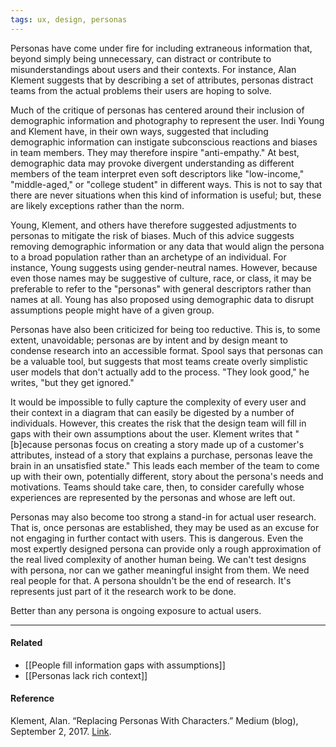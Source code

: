 ```yaml
---
tags: ux, design, personas
---
```


Personas have come under fire for including extraneous information that, beyond
simply being unnecessary, can distract or contribute to misunderstandings about
users and their contexts. For instance, Alan Klement suggests that by describing
a set of attributes, personas distract teams from the actual problems their
users are hoping to solve.

Much of the critique of personas has centered around their inclusion of
demographic information and photography to represent the user. Indi Young and
Klement have, in their own ways, suggested that including demographic
information can instigate subconscious reactions and biases in team members.
They may therefore inspire "anti-empathy." At best, demographic data may provoke
divergent understanding as different members of the team interpret even soft
descriptors like "low-income," "middle-aged," or "college student" in different
ways. This is not to say that there are never situations when this kind of
information is useful; but, these are likely exceptions rather than the norm.

Young, Klement, and others have therefore suggested adjustments to personas to
mitigate the risk of biases. Much of this advice suggests removing demographic
information or any data that would align the persona to a broad population
rather than an archetype of an individual. For instance, Young suggests using
gender-neutral names. However, because even those names may be suggestive of
culture, race, or class, it may be preferable to refer to the "personas" with
general descriptors rather than names at all. Young has also proposed using
demographic data to disrupt assumptions people might have of a given group.

Personas have also been criticized for being too reductive. This is, to some
extent, unavoidable; personas are by intent and by design meant to condense
research into an accessible format. Spool says that personas can be a valuable
tool, but suggests that most teams create overly simplistic user models that
don't actually add to the process. "They look good," he writes, "but they get
ignored."

It would be impossible to fully capture the complexity of every user and their
context in a diagram that can easily be digested by a number of individuals.
However, this creates the risk that the design team will fill in gaps with their
own assumptions about the user. Klement writes that "[b]ecause personas focus on
creating a story made up of a customer's attributes, instead of a story that
explains a purchase, personas leave the brain in an unsatisfied state." This
leads each member of the team to come up with their own, potentially different,
story about the persona's needs and motivations. Teams should take care, then,
to consider carefully whose experiences are represented by the personas and
whose are left out.

Personas may also become too strong a stand-in for actual user research. That
is, once personas are established, they may be used as an excuse for not
engaging in further contact with users. This is dangerous. Even the most
expertly designed persona can provide only a rough approximation of the real
lived complexity of another human being. We can't test designs with persona, nor
can we gather meaningful insight from them. We need real people for that. A
persona shouldn't be the end of research. It's represents just part of it the
research work to be done.

Better than any persona is ongoing exposure to actual users.

---

#### Related

- [[People fill information gaps with assumptions]]
- [[Personas lack rich context]]

#### Reference

Klement, Alan. “Replacing Personas With Characters.” Medium (blog), September
2, 2017.
[Link](https://medium.com/down-the-rabbit-hole/replacing-personas-with-characters-aa72d3cf6c69).
